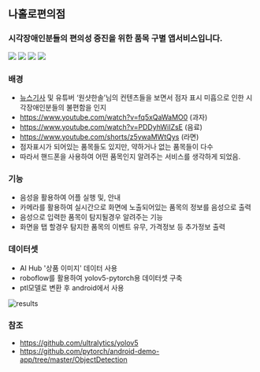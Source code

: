 ## 나홀로편의점
### 시각장애인분들의 편의성 증진을 위한 품목 구별 앱서비스입니다.

<p>
  <img src="https://img.shields.io/badge/Python-0000FF?style=flat-square&logo=python&logoColor=white"/>
  <img src="https://img.shields.io/badge/Android-008000?style=flat-square&logo=android&logoColor=white"/>
  <img src="https://img.shields.io/badge/Pytorch-FF8C00?style=flat-square&logo=pytorch&logoColor=white"/>
  <img src="https://img.shields.io/badge/Yolov5-4682B4?style=flat-square&logo=yolo&logoColor=white"/>
</p>





### 배경
* [뉴스기사](https://www.fnnews.com/news/202203211831219738) 및 유튜버 ‘원샷한솔’님의 컨텐츠들을 보면서 점자 표시 미흡으로 인한 시각장애인분들의 불편함을 인지
* https://www.youtube.com/watch?v=fq5xQaWaMO0 (과자)
* https://www.youtube.com/watch?v=PDDyhWiIZsE (음료)
* https://www.youtube.com/shorts/z5ywaMWtQys (라면)
* 점자표시가 되어있는 품목들도 있지만, 약하거나 없는 품목들이 다수
* 따라서 핸드폰을 사용하여 어떤 품목인지 알려주는 서비스를 생각하게 되었음.



### 기능
* 음성을 활용하여 어플 실행 및, 안내
* 카메라를 활용하여 실시간으로 화면에 노출되어있는 품목의 정보를 음성으로 출력
* 음성으로 입력한 품목이 탐지될경우 알려주는 기능 
* 화면을 탭 할경우 탐지한 품목의 이벤트 유무, 가격정보 등 추가정보 출력



### 데이터셋
* AI Hub '상품 이미지' 데이터 사용
* roboflow를 활용하여 yolov5-pytorch용 데이터셋 구축
* ptl모델로 변환 후 android에서 사용

![results](https://user-images.githubusercontent.com/101173462/189529335-e0d640fe-a82a-4832-a9d4-49555d667882.png)

### 참조
* https://github.com/ultralytics/yolov5
* https://github.com/pytorch/android-demo-app/tree/master/ObjectDetection

